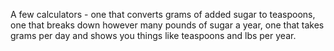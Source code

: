 A few calculators - one that converts grams of added sugar to teaspoons, one that breaks down however many pounds of sugar a year, one that takes grams per day and shows you things like teaspoons and lbs per year.

